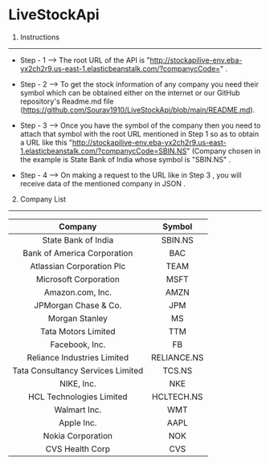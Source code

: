 # LiveStockApi
1. Instructions
--------------------------------------------------------------------------------

* Step - 1 --> The root URL of the API is "http://stockapilive-env.eba-yx2ch2r9.us-east-1.elasticbeanstalk.com/?companycCode=" .

* Step - 2 --> To get the stock information of any company you need their symbol which can be obtained either on the internet or our GitHub repository's Readme.md file (https://github.com/Sourav1910/LiveStockApi/blob/main/README.md).

* Step - 3 --> Once you have the symbol of the company then you need to attach that symbol with the root URL mentioned in Step 1 so as to obtain a URL like this "http://stockapilive-env.eba-yx2ch2r9.us-east-1.elasticbeanstalk.com/?companycCode=SBIN.NS"  (Company chosen in the example is State Bank of India whose symbol is "SBIN.NS" .

* Step - 4 --> On making a request to the URL like in Step 3 , you will receive data of the mentioned company in JSON .



2. Company List
--------------------------------------------------------------------------------


| Company |  Symbol | 
| :---: | :---: |
State Bank of India |  SBIN.NS | 
|Bank of America Corporation |  BAC | 
|Atlassian Corporation Plc | TEAM | 
|Microsoft Corporation | MSFT | 
|Amazon.com, Inc. | AMZN | 
|JPMorgan Chase & Co. | JPM | 
|Morgan Stanley | MS | 
|Tata Motors Limited | TTM | 
|Facebook, Inc. | FB | 
|Reliance Industries Limited | RELIANCE.NS | 
|Tata Consultancy Services Limited | TCS.NS | 
|NIKE, Inc. | NKE | 
|HCL Technologies Limited | HCLTECH.NS | 
|Walmart Inc. | WMT | 
|Apple Inc. | AAPL | 
|Nokia Corporation | NOK | 
|CVS Health Corp | CVS | 

